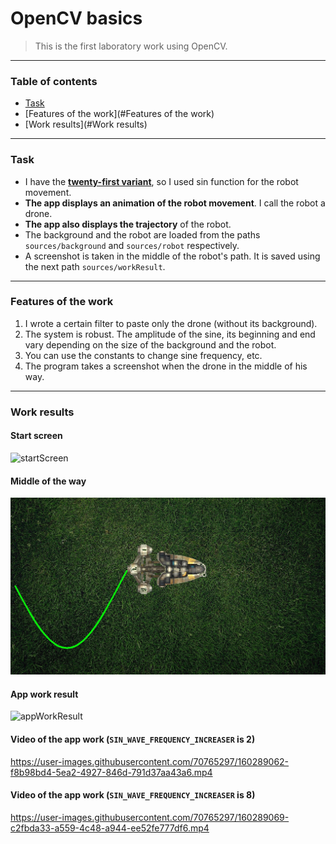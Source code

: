 # OpenCV basics

> This is the first laboratory work using OpenCV.

---

### Table of contents

- [Task](#Task)
- [Features of the work](#Features of the work)
- [Work results](#Work results)

---

### Task

- I have the <ins>**twenty-first variant**</ins>, so I used sin function for the robot movement.
- **The app displays an animation of the robot movement**. I call the robot a drone.
- **The app also displays the trajectory** of the robot.
- The background and the robot are loaded from the paths `sources/background` and `sources/robot` respectively.
- A screenshot is taken in the middle of the robot's path. It is saved using the next path `sources/workResult`.

---

### Features of the work

1. I wrote a certain filter to paste only the drone (without its background).
2. The system is robust. The amplitude of the sine, its beginning and end vary depending on the size of the background and the robot.
3. You can use the constants to change sine frequency, etc.
4. The program takes a screenshot when the drone in the middle of his way.

---

### Work results

#### Start screen 
![startScreen](https://user-images.githubusercontent.com/70765297/160289024-7ac6202f-ba00-4271-99fe-80d2c057f71c.png)

#### Middle of the way
![theHalfOfTheRoboPath](sources/workResult/theHalfOfTheRoboPath.jpg)

#### App work result
![appWorkResult](https://user-images.githubusercontent.com/70765297/160289044-55b1b1b5-0a97-403b-b47c-520c7a9a5949.png)

#### Video of the app work (`SIN_WAVE_FREQUENCY_INCREASER` is 2)
https://user-images.githubusercontent.com/70765297/160289062-f8b98bd4-5ea2-4927-846d-791d37aa43a6.mp4

#### Video of the app work (`SIN_WAVE_FREQUENCY_INCREASER` is 8)
https://user-images.githubusercontent.com/70765297/160289069-c2fbda33-a559-4c48-a944-ee52fe777df6.mp4
